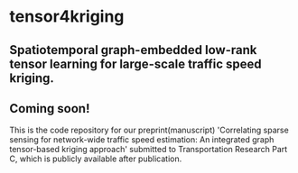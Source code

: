# tensor4kriging
## Spatiotemporal graph-embedded low-rank tensor learning for large-scale traffic speed kriging.
## Coming soon!
This is the code repository for our preprint(manuscript) 'Correlating sparse sensing for network-wide traffic speed estimation: An integrated
graph tensor-based kriging approach' submitted to Transportation Research Part C, which is publicly available after publication.
